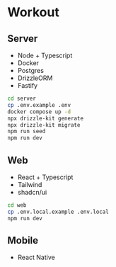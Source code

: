 # Workout

## Server
- Node + Typescript
- Docker
- Postgres
- DrizzleORM
- Fastify

```bash
cd server
cp .env.example .env
docker compose up -d
npx drizzle-kit generate
npx drizzle-kit migrate
npm run seed
npm run dev
```

## Web
- React + Typescript
- Tailwind
- shadcn/ui

```bash
cd web
cp .env.local.example .env.local
npm run dev
```

## Mobile
- React Native
